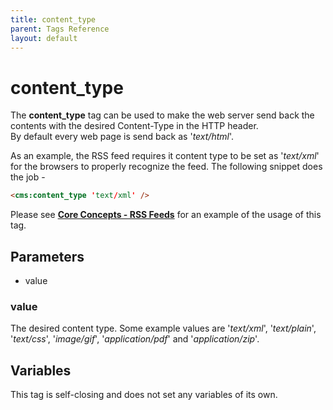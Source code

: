 ```yaml
---
title: content_type
parent: Tags Reference
layout: default
---
```


# content_type

The **content\_type** tag can be used to make the web server send back the contents with the desired Content-Type in the HTTP header.<br/>
By default every web page is send back as '_text/html_'.

As an example, the RSS feed requires it content type to be set as '_text/xml_' for the browsers to properly recognize the feed. The following snippet does the job -

```html
<cms:content_type 'text/xml' />
```

Please see [**Core Concepts - RSS Feeds**](../../concepts/rss-feeds.html) for an example of the usage of this tag.

## Parameters

*   value

### value

The desired content type. Some example values are '_text/xml_', '_text/plain_', '_text/css_', '_image/gif_', '_application/pdf_' and '_application/zip_'.

## Variables

This tag is self-closing and does not set any variables of its own.
